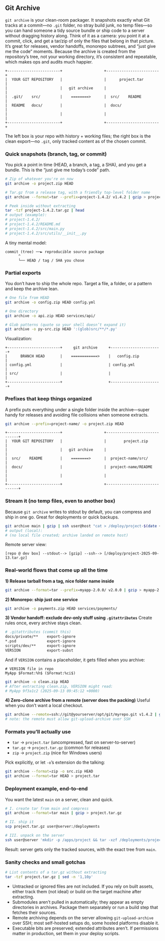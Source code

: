 ## Git Archive

`git archive` is your clean-room packager. It snapshots exactly what Git tracks at a commit—no `.git` folder, no stray build junk, no temp files—so you can hand someone a tidy source bundle or ship code to a server without dragging history along. Think of it as a camera: you point it at a commit, click, and get a tar/zip of only the files that belong in that picture. It’s great for releases, vendor handoffs, monorepo subtrees, and “just give me the code” moments. Because the archive is created from the repository’s tree, not your working directory, it’s consistent and repeatable, which makes ops and audits much happier.

```
+------------------------+                   +------------------------+
|  YOUR GIT REPOSITORY   |                   |      project.tar       |
|                        |   git archive     |                        |
|  .git/    src/         |    ========>      |  src/    README        |
|  README   docs/        |                   |  docs/                 |
|                        |                   |                        |
+------------------------+                   +------------------------+
```

The left box is your repo with history + working files; the right box is the clean export—no `.git`, only tracked content as of the chosen commit.

### Quick snapshots (branch, tag, or commit)

You pick a point in time (HEAD, a branch, a tag, a SHA), and you get a bundle. This is the “just give me today’s code” path.

```bash
# Zip of whatever you're on now
git archive -o project.zip HEAD

# Tar.gz from a release tag, with a friendly top-level folder name
git archive --format=tar --prefix=project-1.4.2/ v1.4.2 | gzip > project-1.4.2.tar.gz

# Peek inside without extracting
tar -tzf project-1.4.2.tar.gz | head
# output (example):
# project-1.4.2/
# project-1.4.2/README.md
# project-1.4.2/src/main.py
# project-1.4.2/src/utils/__init__.py
```

A tiny mental model:

```
commit (tree) ──► reproducible source package
      ^
      └── HEAD / tag / SHA you chose
```

### Partial exports

You don’t have to ship the whole repo. Target a file, a folder, or a pattern and keep the archive lean.

```bash
# One file from HEAD
git archive -o config.zip HEAD config.yml

# One directory
git archive -o api.zip HEAD services/api/

# Glob patterns (quote so your shell doesn’t expand it)
git archive -o py-src.zip HEAD ':(glob)src/**/*.py'
```

Visualization:

```
+------------------------+     git archive     +-----------------------+
|      BRANCH HEAD       |    ============>    |   config.zip          |
| config.yml             |                     | config.yml            |
| src/                   |                     |                       |
+------------------------+                     +-----------------------+
```

### Prefixes that keep things organized

A prefix puts everything under a single folder inside the archive—super handy for releases and avoiding file collisions when someone extracts.

```bash
git archive --prefix=project-name/ -o project.zip HEAD
```

```
+------------------------+                   +------------------------------+
|  YOUR GIT REPOSITORY   |                   |        project.zip           |
|                        |   git archive     |                              |
|  src/    README        |    ========>      |  project-name/src/           |
|  docs/                 |                   |  project-name/README         |
|                        |                   |                              |
+------------------------+                   +------------------------------+
```

### Stream it (no temp files, even to another box)

Because `git archive` writes to stdout by default, you can compress and ship in one go. Great for deployments or quick backups.

```bash
git archive main | gzip | ssh user@host "cat > /deploy/project-$(date +%F).tar.gz"
# output (local):
# (no local file created; archive landed on remote host)
```

Remote server view:

```
[repo @ dev box] --stdout--> [gzip] --ssh--> [/deploy/project-2025-09-13.tar.gz]
```

### Real-world flows that come up all the time

**1) Release tarball from a tag, nice folder name inside**

```bash
git archive --format=tar --prefix=myapp-2.0.0/ v2.0.0 | gzip > myapp-2.0.0.tar.gz
```

**2) Monorepo: ship just one service**

```bash
git archive -o payments.zip HEAD services/payments/
```

**3) Vendor handoff: exclude dev-only stuff using `.gitattributes`**
Create rules once, every archive stays clean.

```bash
# .gitattributes (commit this)
docs/private/**    export-ignore
*.psd              export-ignore
scripts/dev/**     export-ignore
VERSION            export-subst
```

And if `VERSION` contains a placeholder, it gets filled when you archive:

```text
# VERSION file in repo
MyApp $Format:%h$ ($Format:%ci$)
```

```bash
git archive -o clean.zip HEAD
# After extracting clean.zip, VERSION might read:
# MyApp 9f3a1c2 (2025-09-13 09:45:12 +0000)
```

**4) Zero-clone archive from a remote (server does the packing)**
Useful when you don’t want a local checkout.

```bash
git archive --remote=ssh://git@yourserver/opt/git/myrepo.git v1.4.2 | gzip > myrepo-1.4.2.tar.gz
# note: the remote must allow git-upload-archive over SSH
```

### Formats you’ll actually use

* `tar` → `project.tar` (uncompressed, fast on server-to-server)
* `tar.gz` → `project.tar.gz` (common for releases)
* `zip` → `project.zip` (nice for Windows users)

Pick explicitly, or let `-o`’s extension do the talking:

```bash
git archive --format=zip -o src.zip HEAD
git archive --format=tar HEAD > project.tar
```

### Deployment example, end-to-end

You want the latest `main` on a server, clean and quick.

```bash
# I. create tar from main and compress
git archive --format=tar main | gzip > project.tar.gz

# II. ship it
scp project.tar.gz user@server:/deployments

# III. unpack on the server
ssh user@server 'mkdir -p /apps/project && tar -xzf /deployments/project.tar.gz -C /apps/project'
```

Result: server gets only the tracked sources, with the exact tree from `main`.

### Sanity checks and small gotchas

```bash
# List contents of a tar.gz without extracting
tar -tzf project.tar.gz | sed -n '1,10p'
```

* Untracked or ignored files are not included. If you rely on built assets, either track them (not ideal) or build on the target machine after extracting.
* Submodules aren’t pulled in automatically; they appear as empty directories in archives. Package them separately or run a build step that fetches their sources.
* Remote archiving depends on the server allowing `git-upload-archive` over SSH; most self-hosted setups do, some hosted platforms disable it.
* Executable bits are preserved; extended attributes aren’t. If permissions matter in production, set them in your deploy scripts.
